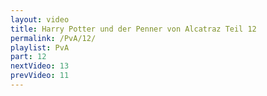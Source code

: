 ```yaml
---
layout: video
title: Harry Potter und der Penner von Alcatraz Teil 12
permalink: /PvA/12/
playlist: PvA
part: 12
nextVideo: 13
prevVideo: 11
---
```


